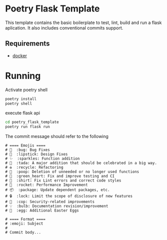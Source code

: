 # Poetry Flask Template

This template contains the basic boilerplate to test, lint, build and run a flask aplication. It also includes conventional commits support.

## Requirements
- [docker](https://docs.docker.com/get-docker/)

# Running

Activate poetry shell

```bash
poetry install
poetry shell
```

execute flask api
 
```bash
cd poetry_flask_template
poetry run flask run   
```

The commit message should refer to the following
```
# ==== Emojis ====
# 🐛  :bug: Bug Fixes
# 💄  :lipstick: Design Fixes
# ✨  :sparkles: Function addition
# 🎉  :tada: A major addition that should be celebrated in a big way.
# ♻️  :recycle: Refactoring
# 💩  :poop: Deletion of unneeded or no longer used functions
# 💚  :green_heart: Fix and improve testing and CI
# 👕  :shirt: Fix Lint errors and correct code styles
# 🚀  :rocket: Performance Improvement
# 📦  :package: Update dependent packages, etc.
# 🔒  :lock: Limit the scope of disclosure of new features
# 👮  :cop: Security-related improvements
# 💡  :bulb: Documentation revision/improvement
# 🥚  :egg: Additional Easter Eggs

# ==== Format ====
# :emoji: Subject
#
# Commit body...
```